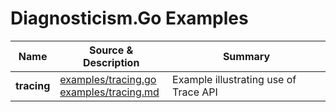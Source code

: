 # Diagnosticism.Go Examples

|Name|Source & Description|Summary|
|---|---|---|
|**tracing**|[examples/tracing.go](/examples/tracing.go)<br/>[examples/tracing.md](/examples/tracing.md)|Example illustrating use of Trace API|

